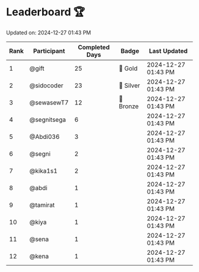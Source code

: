 # Leaderboard 🏆

Updated on: 2024-12-27 01:43 PM

| Rank | Participant       | Completed Days | Badge      | Last Updated         |
|------|-------------------|----------------|------------|----------------------|
| 1    | @gift             | 25             | 🏅 Gold     | 2024-12-27 01:43 PM |
| 2    | @sidocoder        | 23             | 🥈 Silver   | 2024-12-27 01:43 PM |
| 3    | @sewasewT7        | 12             | 🥉 Bronze   | 2024-12-27 01:43 PM |
| 4    | @segnitsega       | 6              |            | 2024-12-27 01:43 PM |
| 5    | @Abdi036          | 3              |            | 2024-12-27 01:43 PM |
| 6    | @segni            | 2              |            | 2024-12-27 01:43 PM |
| 7    | @kika1s1          | 2              |            | 2024-12-27 01:43 PM |
| 8    | @abdi             | 1              |            | 2024-12-27 01:43 PM |
| 9    | @tamirat          | 1              |            | 2024-12-27 01:43 PM |
| 10   | @kiya             | 1              |            | 2024-12-27 01:43 PM |
| 11   | @sena             | 1              |            | 2024-12-27 01:43 PM |
| 12   | @kena             | 1              |            | 2024-12-27 01:43 PM |
